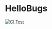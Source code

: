 # HelloBugs
[![CI Test](https://github.com/ukma-cs-ssdm-2025/HelloBugs/actions/workflows/ci_test.yml/badge.svg?branch=main)](https://github.com/ukma-cs-ssdm-2025/HelloBugs/actions/workflows/ci_test.yml)